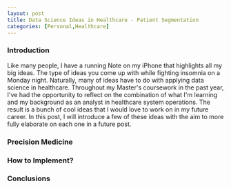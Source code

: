 ```yaml
---
layout: post
title: Data Science Ideas in Healthcare - Patient Segmentation
categories: [Personal,Healthcare]
---
```


### Introduction

Like many people, I have a running Note on my iPhone that highlights all my big ideas. The type of ideas you come up with while fighting insomnia on a Monday night. Naturally, many of ideas have to do with applying data science in healthcare.  Throughout my Master's coursework in the past year, I've had the opportunity to reflect on the combination of what I'm learning and my background as an analyst in healthcare system operations.  The result is a bunch of cool ideas that I would love to work on in my future career.  In this post, I will introduce a few of these ideas with the aim to more fully elaborate on each one in a future post.  

### Precision Medicine

### How to Implement?

### Conclusions


